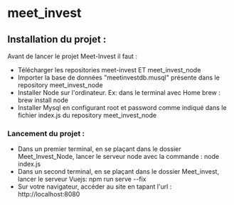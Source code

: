 # meet_invest

## Installation du projet :

Avant de lancer le projet Meet-Invest il faut : 

  - Télécharger les repositories meet-invest ET meet_invest_node
  - Importer la base de données "meetinvestdb.musql" présente dans le repository meet_invest_node
  - Installer Node sur l'ordinateur. Ex: dans le terminal avec Home brew : brew install node
  - Installer Mysql en configurant root et password comme indiqué dans le fichier index.js du repository meet_invest_node

### Lancement du projet :

 - Dans un premier terminal, en se plaçant dans le dossier Meet_Invest_Node, lancer le serveur node avec la commande : node index.js
 - Dans un second terminal, en se plaçant dans le dossier Meet_invest, lancer le serveur Vuejs: npm run serve --fix
 - Sur votre navigateur, accéder au site en tapant l'url : http://localhost:8080
